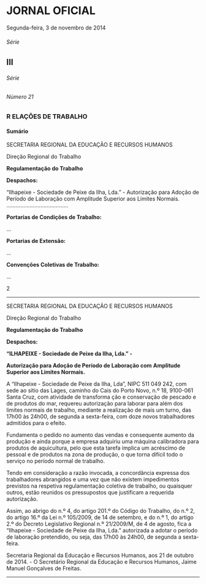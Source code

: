 # JORNAL OFICIAL



Segunda-feira, 3 de novembro de 2014

###### Série
## III


###### Série


###### Número 21


### **R ELAÇÕES DE TRABALHO**

#### **Sumário**

SECRETARIA REGIONAL DA EDUCAÇÃO E RECURSOS HUMANOS


Direção Regional do Trabalho


**Regulamentação do Trabalho**


**Despachos:**


“Ilhapeixe - Sociedade de Peixe da Ilha, Lda.” - Autorização para Adoção de Período
de Laboração com Amplitude Superior aos Limites Normais. ........................................


**Portarias de Condições de Trabalho:**

...


**Portarias de Extensão:**

...


**Convenções Coletivas de Trabalho:**

...



2




---

SECRETARIA REGIONAL DA EDUCAÇÃO E
RECURSOS HUMANOS


Direção Regional do Trabalho


**Regulamentação do Trabalho**


**Despachos:**


**“ILHAPEIXE - Sociedade de Peixe da Ilha, Lda.” -**

**Autorização para Adoção de Período de Laboração com**
**Amplitude Superior aos Limites Normais.**


A “Ilhapeixe - Sociedade de Peixe da Ilha, Lda”, NIPC 511
049 242, com sede ao sítio das Lages, caminho do Cais do Porto
Novo, n.º 18, 9100-061 Santa Cruz, com atividade de transforma
ção e conservação de pescado e de produtos do mar, requereu autorização para laborar para além dos limites normais de trabalho,
mediante a realização de mais um turno, das 17h00 às 24h00, de
segunda a sexta-feira, com doze novos trabalhadores admitidos
para o efeito.



Fundamenta o pedido no aumento das vendas e consequente
aumento da produção e ainda porque a empresa adquiriu uma
máquina calibradora para produtos de aquicultura, pelo que esta
tarefa implica um acréscimo de pessoal e de produtos na zona de
produção, o que torna difícil todo o serviço no período normal de
trabalho.


Tendo em consideração a razão invocada, a concordância
expressa dos trabalhadores abrangidos e uma vez que não existem
impedimentos previstos na respetiva regulamentação coletiva de
trabalho, ou quaisquer outros, estão reunidos os pressupostos que
justificam a requerida autorização.


Assim, ao abrigo do n.º 4, do artigo 201.º do Código do
Trabalho, do n.º 2, do artigo 16.º da Lei n.º 105/2009, de 14 de
setembro, e do n.º 1, do artigo 2.º do Decreto Legislativo Regional
n.º 21/2009/M, de 4 de agosto, fica a “Ilhapeixe - Sociedade de
Peixe da Ilha, Lda.” autorizada a adotar o período de laboração
pretendido, ou seja, das 17h00 às 24h00, de segunda a sexta-feira.


Secretaria Regional da Educação e Recursos Humanos, aos 21
de outubro de 2014. - O Secretário Regional da Educação e
Recursos Humanos, Jaime Manuel Gonçalves de Freitas.




---
